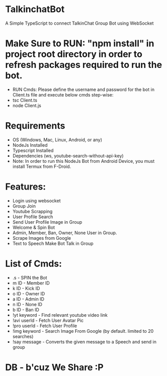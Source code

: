 # TalkinchatBot
A Simple TypeScript to connect TalkinChat Group Bot using WebSocket

# Make Sure to RUN: "npm install" in project root directory in order to refresh packages required to run the bot.

- RUN Cmds: Please define the username and password for the bot in Client.ts file and execute below cmds step-wise: 
- tsc Client.ts
- node Client.js

# Requirements
- OS (Windows, Mac, Linux, Android, or any)
- NodeJs Installed
- Typescript Installed
- Dependencies (ws, youtube-search-without-api-key)
- Note: In order to run this NodeJs Bot from Android Device, you must install Termux from F-Droid.

# Features:

- Login using websocket
- Group Join
- Youtube Scrapping
- User Profile Search
- Send User Profile Image in Group
- Welcome & Spin Bot
- Admin, Member, Ban, Owner, None User in Group.
- Scrape Images from Google
- Text to Speech Make Bot Talk in Group


# List of Cmds:
- .s    -  SPIN the Bot
- m ID  -  Member ID
- k ID  -  Kick ID
- o ID  -  Owner ID
- a ID  -  Admin ID
- n ID  -  None ID
- b ID  -  Ban ID
- !yt keyword  -  Find relevant youtube video link
- !avi userId  -  Fetch User Avatar Pic
- !pro userId  -  Fetch User Profile
- !img keyword - Search Image From Google (by default. limited to 20 searches)
- !say message - Converts the given message to a Speech and send in group

# DB - b'cuz We Share :P
